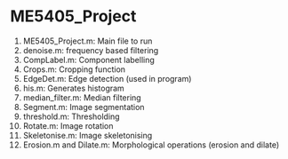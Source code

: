 # ME5405_Project
1. ME5405_Project.m: Main file to run
2. denoise.m: frequency based filtering
3. CompLabel.m: Component labelling
4. Crops.m: Cropping function
5. EdgeDet.m: Edge detection (used in program)
6. his.m: Generates histogram
7. median_filter.m: Median filtering
8. Segment.m: Image segmentation
9. threshold.m: Thresholding
10. Rotate.m: Image rotation
11. Skeletonise.m: Image skeletonising
12. Erosion.m and Dilate.m: Morphological operations (erosion and dilate)
